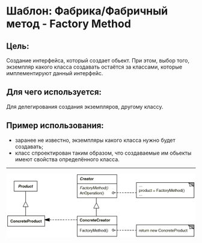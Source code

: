 Шаблон: Фабрика/Фабричный метод - Factory Method
==================================================

##  Цель:
Создание интерфейса, который создает обьект. При этом, выбор того, экземпляр какого класса создавать 
остаётся за классами, которые имплементируют данный интерфейс.


##  Для чего используется:
Для делегирования создания экземпляров, другому классу.


##  Пример использования:
- заранее не известно, экземпляры какого класса нужно будет создавать; 
- класс спроектирован таким образом, что создаваемые им обьекты имеют свойства определённого класса.
 

--------------------------------------------------
![Alt text](./etc/factoryMethod.png?raw=true "FactoryMethod")